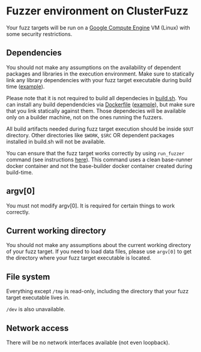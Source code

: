 # Fuzzer environment on ClusterFuzz

Your fuzz targets will be run on a [Google Compute Engine](https://cloud.google.com/compute/) VM (Linux) with some security restrictions.

## Dependencies

You should not make any assumptions on the availability of dependent packages 
and libraries in the execution environment. Make sure to statically link any
library dependencies with your fuzz target executable during build time 
([example](https://github.com/google/oss-fuzz/blob/master/projects/tor/build.sh#L40)).

Please note that it is not required to build all dependecies in
[build.sh](https://github.com/google/oss-fuzz/blob/master/docs/new_project_guide.md#buildsh).
You can install any build dependendcies via
[Dockerfile](https://github.com/google/oss-fuzz/blob/master/docs/new_project_guide.md#dockerfile)
([example](https://github.com/google/oss-fuzz/blob/master/projects/tor/Dockerfile#L19)),
but make sure that you link statically against them. Those dependecies will be
available only on a builder machine, not on the ones running the fuzzers.

All build artifacts needed during fuzz target execution should be inside `$OUT` 
directory. Other directories like `$WORK`, `$SRC` OR dependent packages installed
in build.sh will not be available.

You can ensure that the fuzz target works correctly by using `run_fuzzer` command 
(see instructions [here](new_project_guide.md#testing-locally)). This command uses
a clean base-runner docker container and not the base-builder docker container
created during build-time.

## argv[0]

You must not modify argv[0]. It is required for certain things to work correctly.

## Current working directory

You should not make any assumptions about the current working directory of your
fuzz target. If you need to load data files, please use `argv[0]` to get the
directory where your fuzz target executable is located.

## File system

Everything except `/tmp` is read-only, including the directory that your fuzz target
executable lives in.

`/dev` is also unavailable.

## Network access

There will be no network interfaces available (not even loopback).
